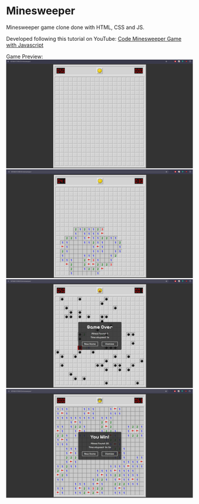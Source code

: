 # Minesweeper
Minesweeper game clone done with HTML, CSS and JS.

Developed following this tutorial on YouTube: [Code Minesweeper Game with Javascript](https://youtu.be/AfhfAxKFP-s?si=Jc6cYntN2wYQaeM_)

Game Preview:
![alt text](imgs/image-1.png)
![alt text](imgs/image.png)
![alt text](imgs/image-2.png)
![alt text](imgs/image-3.png)